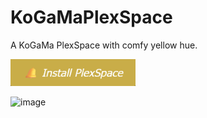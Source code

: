 # KoGaMaPlexSpace
A KoGaMa PlexSpace with comfy yellow hue. <br> 

 [<img src="Theme/btn.png" width="200"/>](https://github.com/grimbbg/KoGaMaPlexSpace/raw/refs/heads/main/Theme/PlexSpace.user.js) 

![image](https://github.com/user-attachments/assets/83272a14-6fc3-44fd-92ec-5ed746360ec0)

